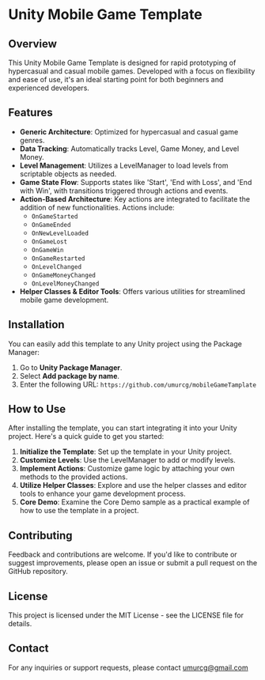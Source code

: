 # Unity Mobile Game Template

## Overview
This Unity Mobile Game Template is designed for rapid prototyping of hypercasual and casual mobile games. Developed with a focus on flexibility and ease of use, it's an ideal starting point for both beginners and experienced developers.

## Features
- **Generic Architecture**: Optimized for hypercasual and casual game genres.
- **Data Tracking**: Automatically tracks Level, Game Money, and Level Money.
- **Level Management**: Utilizes a LevelManager to load levels from scriptable objects as needed.
- **Game State Flow**: Supports states like 'Start', 'End with Loss', and 'End with Win', with transitions triggered through actions and events.
- **Action-Based Architecture**: Key actions are integrated to facilitate the addition of new functionalities. Actions include:
    - `OnGameStarted`
    - `OnGameEnded`
    - `OnNewLevelLoaded`
    - `OnGameLost`
    - `OnGameWin`
    - `OnGameRestarted`
    - `OnLevelChanged`
    - `OnGameMoneyChanged`
    - `OnLevelMoneyChanged`
- **Helper Classes & Editor Tools**: Offers various utilities for streamlined mobile game development.

## Installation
You can easily add this template to any Unity project using the Package Manager:
1. Go to **Unity Package Manager**.
2. Select **Add package by name**.
3. Enter the following URL: `https://github.com/umurcg/mobileGameTamplate`

## How to Use
After installing the template, you can start integrating it into your Unity project. Here's a quick guide to get you started:
1. **Initialize the Template**: Set up the template in your Unity project.
2. **Customize Levels**: Use the LevelManager to add or modify levels.
3. **Implement Actions**: Customize game logic by attaching your own methods to the provided actions.
4. **Utilize Helper Classes**: Explore and use the helper classes and editor tools to enhance your game development process.
5. **Core Demo**: Examine the Core Demo sample as a practical example of how to use the template in a project.

## Contributing
Feedback and contributions are welcome. If you'd like to contribute or suggest improvements, please open an issue or submit a pull request on the GitHub repository.

## License
This project is licensed under the MIT License - see the LICENSE file for details.

## Contact
For any inquiries or support requests, please contact umurcg@gmail.com
